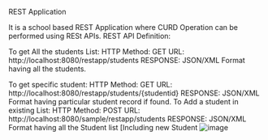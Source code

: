 REST Application

It is a school based REST Application where CURD Operation can be performed using RESt APIs.
REST API Definition:


To get All the students List: 
	HTTP Method: GET
	URL: http://localhost:8080/restapp/students
	RESPONSE: JSON/XML Format having all the students.


To get specific student: 
	HTTP Method: GET
	URL: http://localhost:8080/restapp/students/{studentid}
	RESPONSE: JSON/XML Format having particular student record if found.
To Add a student in existing List:
	HTTP Method: POST
	URL: http://localhost:8080/sample/restapp/students
	RESPONSE: JSON/XML Format having all the Student list [Including new Student
![image](https://user-images.githubusercontent.com/37165268/111900525-11c86400-8a59-11eb-97a5-4ead0c7446da.png)

